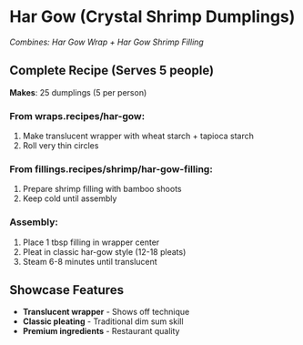 # Har Gow (Crystal Shrimp Dumplings)

*Combines: Har Gow Wrap + Har Gow Shrimp Filling*

## Complete Recipe (Serves 5 people)
**Makes**: 25 dumplings (5 per person)

### From wraps.recipes/har-gow:
1. Make translucent wrapper with wheat starch + tapioca starch
2. Roll very thin circles

### From fillings.recipes/shrimp/har-gow-filling:
1. Prepare shrimp filling with bamboo shoots
2. Keep cold until assembly

### Assembly:
1. Place 1 tbsp filling in wrapper center
2. Pleat in classic har-gow style (12-18 pleats)
3. Steam 6-8 minutes until translucent

## Showcase Features
- **Translucent wrapper** - Shows off technique
- **Classic pleating** - Traditional dim sum skill
- **Premium ingredients** - Restaurant quality
